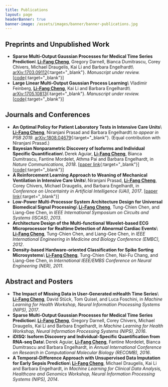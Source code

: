 ```yaml
---
title: Publications
layout: page
headerBanner: true
banner-image: /assets/images/banner/banner-publications.jpg
---
```


## Preprints and Unpublished Work
* **Sparse Multi-Output Gaussian Processes for Medical Time Series Prediction**\\
**<u>Li-Fang Cheng</u>**, Gregory Darnell, Bianca Dumitrascu, Corey Chivers, Michael Draugelis, Kai Li and Barbara Engelhardt\\
[arXiv:1703.09112](https://arxiv.org/abs/1703.09112){:target="_blank"}. *Manuscript under review.* [[code](https://github.com/bee-hive/MedGP){:target="_blank"}]
* **Large Linear Multi-Output Gaussian Process Learning**\\
Vladimir Feinberg, **<u>Li-Fang Cheng</u>**, Kai Li and Barbara Engelhardt\\
[arXiv:1705.10813](https://arxiv.org/abs/1705.10813){:target="_blank"}. *Manuscript under review.* [[code](https://github.com/vlad17/runlmc){:target="_blank"}]

## Journals and Conferences
* **An Optimal Policy for Patient Laboratory Tests in Intensive Care Units**\\
**<u>Li-Fang Cheng</u>**, Niranjani Prasad and Barbara Engelhardt\\
*to appear in PSB 2019.* [arXiv:1808.04679](https://arxiv.org/abs/1808.04679){:target="_blank"}. (Equal contribution with Niranjani Prasad.) 
* **Bayesian Nonparametric Discovery of Isoforms and Individual Specific Quantification**\\
Derek Aguiar, **<u>Li-Fang Cheng</u>**, Bianca Dumitrascu, Fantine Mordelet, Athma Pai and Barbara Engelhardt, in *Nature Communications, 2018*. [[paper link](https://www.nature.com/articles/s41467-018-03402-w){:target="_blank"}][[code](https://github.com/bee-hive/BIISQ){:target="_blank"}]
* **A Reinforcement Learning Approach to Weaning of Mechanical Ventilation in Intensive Care Units**\\
Niranjani Prasad, **<u>Li-Fang Cheng</u>**, Corey Chivers, Michael Draugelis, and Barbara Engelhardt, in *Conference on Uncertainty in Artificial Intelligence (UAI), 2017*. [[paper link](http://auai.org/uai2017/proceedings/papers/209.pdf){:target="_blank"}]
* **Low-Power Multi-Processor System Architecture Design for Universal Biomedical Signal Processing**\\
**<u>Li-Fang Cheng</u>**, Tung-Chien Chen, and Liang-Gee Chen, in *IEEE International Symposium on Circuits and Systems (ISCAS), 2013*.
* **Architecture Design of the Multi-functional Wavelet-based ECG Microprocessor for Realtime Detection of Abnormal Cardiac Events**\\
**<u>Li-Fang Cheng</u>**, Tung-Chien Chen, and Liang-Gee Chen, in *IEEE International Engineering in Medicine and Biology Conference (EMBC), 2012*.
* **Density-based Hardware-oriented Classification for Spike Sorting Microsystems**\\
**<u>Li-Fang Cheng</u>**, Tung-Chien Chen, Nai-Fu Chang, and Liang-Gee Chen, in *International IEEE/EMBS Conference on Neural Engineering (NER), 2011*.

## Abstract and Posters
* **The Impact of Missing Data in User-Generated mHealth Time Series**\\
**<u>Li-Fang Cheng</u>**, David Stück, Tom Quisel, and Luca Foschini, in *Machine Learning for Health Workshop, Neural Information Processing Systems (NIPS), 2017*.
* **Sparse Multi-Output Gaussian Processes for Medical Time Series Prediction**\\
**<u>Li-Fang Cheng</u>**, Gregory Darnell, Corey Chivers, Michael Draugelis, Kai Li and Barbara Engelhardt, in *Machine Learning for Health Workshop, Neural Information Processing Systems (NIPS), 2016*.
* **iDISQ: Isoform Discovery and Individual-Specific Quantification from RNA-seq Data**\\
Derek Aguiar, **<u>Li-Fang Cheng</u>**, Fantine Mordelet, Bianca Dumitrascu and Barbara Engelhardt, in *Annual International Conference on Research in Computational Molecular Biology (RECOMB), 2016*.
* **A Temporal-Difference Approach with Unsupervised Data Imputation for Early Sepsis Prediction**\\
**<u>Li-Fang Cheng</u>**, Michael Draugelis, Kai Li and Barbara Engelhardt, in *Machine Learning for Clinical Data Analysis, Healthcare and Genomics Workshop, Neural Information Processing Systems
(NIPS), 2014*.
